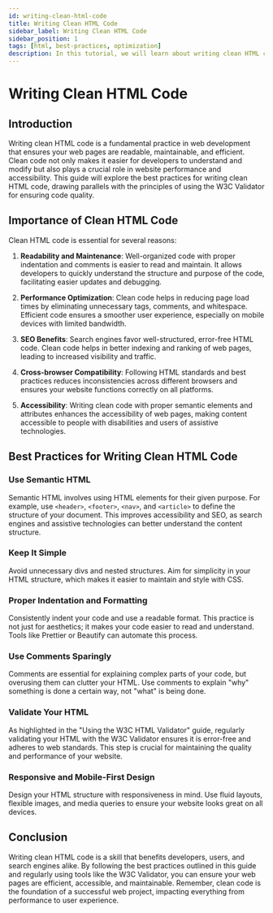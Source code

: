 ```yaml
---
id: writing-clean-html-code
title: Writing Clean HTML Code
sidebar_label: Writing Clean HTML Code
sidebar_position: 1
tags: [html, best-practices, optimization]
description: In this tutorial, we will learn about writing clean HTML code.
---
```


# Writing Clean HTML Code

## Introduction
Writing clean HTML code is a fundamental practice in web development that ensures your web pages are readable, maintainable, and efficient. Clean code not only makes it easier for developers to understand and modify but also plays a crucial role in website performance and accessibility. This guide will explore the best practices for writing clean HTML code, drawing parallels with the principles of using the W3C Validator for ensuring code quality.

## Importance of Clean HTML Code

Clean HTML code is essential for several reasons:

1. **Readability and Maintenance**: Well-organized code with proper indentation and comments is easier to read and maintain. It allows developers to quickly understand the structure and purpose of the code, facilitating easier updates and debugging.

2. **Performance Optimization**: Clean code helps in reducing page load times by eliminating unnecessary tags, comments, and whitespace. Efficient code ensures a smoother user experience, especially on mobile devices with limited bandwidth.

3. **SEO Benefits**: Search engines favor well-structured, error-free HTML code. Clean code helps in better indexing and ranking of web pages, leading to increased visibility and traffic.

4. **Cross-browser Compatibility**: Following HTML standards and best practices reduces inconsistencies across different browsers and ensures your website functions correctly on all platforms.

5. **Accessibility**: Writing clean code with proper semantic elements and attributes enhances the accessibility of web pages, making content accessible to people with disabilities and users of assistive technologies.

## Best Practices for Writing Clean HTML Code

### Use Semantic HTML
Semantic HTML involves using HTML elements for their given purpose. For example, use `<header>`, `<footer>`, `<nav>`, and `<article>` to define the structure of your document. This improves accessibility and SEO, as search engines and assistive technologies can better understand the content structure.

### Keep It Simple
Avoid unnecessary divs and nested structures. Aim for simplicity in your HTML structure, which makes it easier to maintain and style with CSS.

### Proper Indentation and Formatting
Consistently indent your code and use a readable format. This practice is not just for aesthetics; it makes your code easier to read and understand. Tools like Prettier or Beautify can automate this process.

### Use Comments Sparingly
Comments are essential for explaining complex parts of your code, but overusing them can clutter your HTML. Use comments to explain "why" something is done a certain way, not "what" is being done.

### Validate Your HTML
As highlighted in the "Using the W3C HTML Validator" guide, regularly validating your HTML with the W3C Validator ensures it is error-free and adheres to web standards. This step is crucial for maintaining the quality and performance of your website.

### Responsive and Mobile-First Design
Design your HTML structure with responsiveness in mind. Use fluid layouts, flexible images, and media queries to ensure your website looks great on all devices.

## Conclusion
Writing clean HTML code is a skill that benefits developers, users, and search engines alike. By following the best practices outlined in this guide and regularly using tools like the W3C Validator, you can ensure your web pages are efficient, accessible, and maintainable. Remember, clean code is the foundation of a successful web project, impacting everything from performance to user experience.